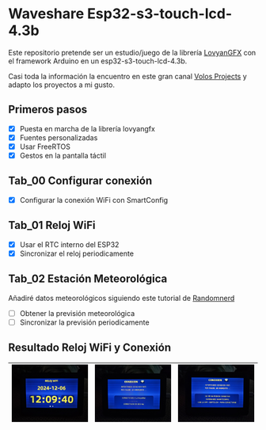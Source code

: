 # Waveshare Esp32-s3-touch-lcd-4.3b

Este repositorio pretende ser un estudio/juego de la librería 
[LovyanGFX](https://github.com/lovyan03/LovyanGFX) con el framework Arduino en un esp32-s3-touch-lcd-4.3b.

Casi toda la información la encuentro en este gran canal [Volos Projects](https://www.youtube.com/c/VolosProjects) y adapto los proyectos a mi gusto.

## Primeros pasos

- [x] Puesta en marcha de la librería lovyangfx
- [x] Fuentes personalizadas
- [x] Usar FreeRTOS 
- [x] Gestos en la pantalla táctil

## Tab_00 Configurar conexión
- [x] Configurar la conexión WiFi con SmartConfig 

## Tab_01 Reloj WiFi
- [x] Usar el RTC interno del ESP32
- [x] Sincronizar el reloj periodicamente 

## Tab_02 Estación Meteorológica
Añadiré datos meteorológicos siguiendo este tutorial de [Randomnerd](https://randomnerdtutorials.com/esp32-cyd-lvgl-weather-station/)

- [ ] Obtener la previsión meteorológica 
- [ ] Sincronizar la previsión periodicamente 

## Resultado Reloj WiFi y Conexión

<div style="text-align: center;">

<!-- <img src="docs/img/result.jpg" alt="Descripción de la imagen" width="300" height="200"> -->
<!-- ![](docs/img/result.jpg) -->

| ![Imagen 1](docs/img/result_1.jpg) | ![Imagen 2](docs/img/result_2.jpg) | ![Imagen 3](docs/img/result_3.jpg) |
|---------------------------------|---------------------------------|---------------------------------|

</div>